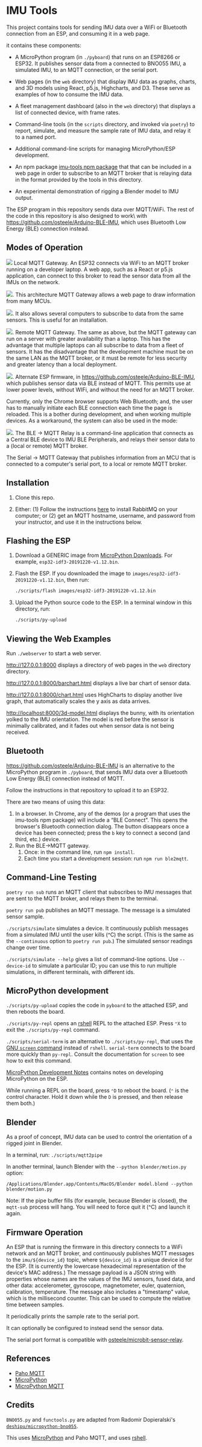 # IMU Tools

This project contains tools for sending IMU data over a WiFi or Bluetooth
connection from an ESP, and consuming it in a web page.

it contains these components:

- A MicroPython program (in `./pyboard`) that runs on an ESP8266 or ESP32. It publishes sensor
  data from a connected to BNO055 IMU, a simulated IMU, to an MQTT connection,
  or the serial port.

- Web pages (in the `web` directory) that display IMU data as graphs, charts,
  and 3D models using React, p5.js, Highcharts, and D3. These serve as examples
  of how to consume the IMU data.

- A fleet management dashboard (also in the `web` directory) that displays a
  list of connected device, with frame rates.

- Command-line tools (in the `scripts` directory, and invoked via `poetry`)
  to report, simulate, and measure the sample rate of IMU data, and relay it to
  a named port.

- Additional command-line scripts for managing MicroPython/ESP development.

- An npm package [imu-tools npm
  package](https://www.npmjs.com/package/imu-tools) that that can be included in
  a web page in order to subscribe to an MQTT broker that is relaying data in
  the format provided by the tools in this directory.

- An experimental demonstration of rigging a Blender model to IMU output.

The ESP program in this repository sends data over MQTT/WiFi. The rest of the
code in this repository is also designed to work\ with
<https://github.com/osteele/Arduino-BLE-IMU>, which uses Bluetooth Low Energy
(BLE) connection instead.

## Modes of Operation

![](docs/img/local-mqtt.png) Local MQTT Gateway. An ESP32 connects via
WiFi to an MQTT broker running on a developer laptop. A web app, such as a React
or p5.js application, can connect to this broker to read the sensor data from
all the IMUs on the network.

![](docs/img/2providers.png). This architecture MQTT Gateway allows a
web page to draw information from many MCUs.

![](docs/img/2providers.png). It also allows several computers to subscribe to data from the
same sensors. This is useful for an installation.

![](docs/img/cloud-mqtt.png). Remote MQTT Gateway. The same as above,
but the MQTT gateway can run on a server with greater availability than a
laptop. This has the advantage that multiple laptops can all subscribe to data
from a fleet of sensors. It has the disadvantage that the development machine
must be on the same LAN as the MQTT broker, or it must be remote for less
security and greater latency than a local deployment.

![](docs/img/ble.png). Alternate ESP firmware, in
<https://github.com/osteele/Arduino-BLE-IMU>, which publishes sensor data via
BLE instead of MQTT. This permits use at lower power levels, without WIFi, and
without the need for an MQTT broker.

Currently, only the Chrome browser supports Web Bluetooth; and, the user has to
manually initiate each BLE connection each time the page is reloaded. This is a
bother during development, and when working multiple devices. As a workaround,
the system can also be used in the mode:

![](docs/img/ble-relay.png). The BLE -> MQTT Relay is a
command-line application that connects as a Central BLE device to IMU BLE
Peripherals, and relays their sensor data to a (local or remote) MQTT broker.

The Serial -> MQTT Gateway that publishes information from an MCU that is
connected to a computer's serial port, to a local or remote MQTT broker.

## Installation

1. Clone this repo.

2. Either: (1) Follow the instructions
   [here](https://www.notion.so/RabbitMQ-7fd3ba693d924e1e893377f719bb5f14) to
   install RabbitMQ on your computer; or (2) get an MQTT hostname, username, and
   password from your instructor, and use it in the instructions below.

## Flashing the ESP

1. Download a GENERIC image from [MicroPython Downloads](https://micropython.org/download#esp32).
   For example, `esp32-idf3-20191220-v1.12.bin`.

2. Flash the ESP. If you downloaded the image to
   `images/esp32-idf3-20191220-v1.12.bin`, then run:

   ```sh
   ./scripts/flash images/esp32-idf3-20191220-v1.12.bin
   ```

3. Upload the Python source code to the ESP. In a terminal window in this
   directory, run:

   ```sh
   ./scripts/py-upload
   ```

## Viewing the Web Examples

Run `./webserver` to start a web server.

<http://127.0.0.1:8000> displays a directory of web pages in the `web` directory
directory.

<http://127.0.0.1:8000/barchart.html> displays a live bar chart of sensor data.

<http://127.0.0.1:8000/chart.html> uses HighCharts to display another live
graph, that automatically scales the y axis as data arrives.

<http://localhost:8000/3d-model.html> displays the bunny, with its orientation
yolked to the IMU orientation. The model is red before the sensor is minimally
calibrated, and it fades out when sensor data is not being received.

## Bluetooth

<https://github.com/osteele/Arduino-BLE-IMU> is an alternative to the
MicroPython program in `./pyboard`, that sends IMU data over a Bluetooth Low
Energy (BLE) connection instead of MQTT.

Follow the instructions in that repository to upload it to an ESP32.

There are two means of using this data:

1. In a browser. In Chrome, any of the demos (or a program that uses the
   imu-tools npm package) will include a “BLE Connect". This opens the browser's
   Bluetooth connection dialog. The button disappears once a device has been
   connected; press the `b` key to connect a second (and third, etc.) device.
2. Run the BLE->MQTT gateway.
   1. Once: in the command line, run `npm install`.
   2. Each time you start a development session: run `npm run ble2mqtt`.

## Command-Line Testing

`poetry run sub` runs an MQTT client that subscribes to IMU messages that are
sent to the MQTT broker, and relays them to the terminal.

`poetry run pub` publishes an MQTT message. The message is a simulated sensor
sample.

`./scripts/simulate` simulates a device. It continuously publish messages from a
simulated IMU until the user kills (^C) the script. (This is the same as the
`--continuous` option to `poetry run pub`.) The simulated sensor readings change
over time.

`./scripts/simulate --help` gives a list of command-line options. Use
`--device-id` to simulate a particular ID; you can use this to run multiple
simulations, in different terminals, with different ids.

## MicroPython development

`./scripts/py-upload` copies the code in `pyboard` to the attached ESP, and then
reboots the board.

`./scripts/py-repl` opens an [rshell](https://github.com/dhylands/rshell#rshell)
REPL to the attached ESP. Press `⌃X` to exit the `./scripts/py-repl` command.

`./scripts/serial-term` is an alternative to `./scripts/py-repl`, that uses the
[GNU `screen` command](https://www.gnu.org/software/screen/) instead of
`rshell`. `serial-term` connects to the board more quickly than `py-repl`.
Consult the documentation for `screen` to see how to exit this command.

[MicroPython Development
Notes](https://paper.dropbox.com/doc/MicroPython-Development--Ai1pmnXzhBdkxZ6SuEPMTDiDAg-sAf2oqgmH5yIbmx27kZqs)
contains notes on developing MicroPython on the ESP.

While running a REPL on the board, press `⌃D` to reboot the board. (`⌃` is the
control character. Hold it down while the `D` is pressed, and then release them
both.)

## Blender

As a proof of concept, IMU data can be used to control the orientation of a
rigged joint in Blender.

In a terminal, run: `./scripts/mqtt2pipe`

In another terminal, launch Blender with the `--python blender/motion.py` option:

`/Applications/Blender.app/Contents/MacOS/Blender model.blend --python blender/motion.py`

Note: If the pipe buffer fills (for example, because Blender is closed), the
`mqtt-sub` process will hang. You will need to force quit it (^C) and launch it
again.

## Firmware Operation

An ESP that is running the firmware in this directory connects to a WiFi network
and an MQTT broker, and continuously publishes MQTT messages to the
`imu/${device_id}` topic, where `${device_id}` is a unique device id for the
ESP. (It is currently the lowercase hexadecimal representation of the device's
MAC address.) The message payload is a JSON string with properties whose names
are the values of the IMU sensors, fused data, and other data: accelerometer,
gyroscope, magnetometer, euler, quaternion, calibration, temperature. The
message also includes a "timestamp" value, which is the millisecond counter.
This can be used to compute the relative time between samples.

It periodically prints the sample rate to the serial port.

It can optionally be configured to instead send the sensor data.

The serial port format is compatible with
[osteele/microbit-sensor-relay](https://github.com/osteele/microbit-sensor-relay).

## References

- [Paho MQTT](https://pypi.org/project/paho-mqtt/)
- [MicroPython](http://docs.micropython.org/en/latest/)
- [MicroPython MQTT](https://github.com/micropython/micropython-lib/tree/master/umqtt.simple)

## Credits

`BNO055.py` and `functools.py` are adapted from Radomir Dopieralski's
[`deshipu/micropython-bno055`](https://github.com/deshipu/micropython-bno055).

This uses [MicroPython](https://micropython.org) and Paho MQTT, and uses
[rshell](https://github.com/dhylands/rshell).
